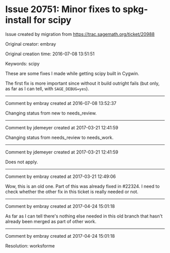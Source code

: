 # Issue 20751: Minor fixes to spkg-install for scipy

Issue created by migration from https://trac.sagemath.org/ticket/20988

Original creator: embray

Original creation time: 2016-07-08 13:51:51

Keywords: scipy

These are some fixes I made while getting scipy built in Cygwin.

The first fix is more important since without it build outright fails (but only, as far as I can tell, with `SAGE_DEBUG=yes`).


---

Comment by embray created at 2016-07-08 13:52:37

Changing status from new to needs_review.


---

Comment by jdemeyer created at 2017-03-21 12:41:59

Changing status from needs_review to needs_work.


---

Comment by jdemeyer created at 2017-03-21 12:41:59

Does not apply.


---

Comment by embray created at 2017-03-21 12:49:06

Wow, this is an old one. Part of this was already fixed in #22324.  I need to check whether the other fix in this ticket is really needed or not.


---

Comment by embray created at 2017-04-24 15:01:18

As far as I can tell there's nothing else needed in this old branch that hasn't already been merged as part of other work.


---

Comment by embray created at 2017-04-24 15:01:18

Resolution: worksforme

